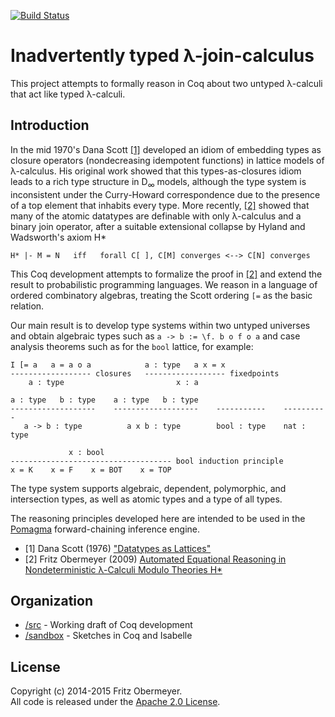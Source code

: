 [![Build Status](https://travis-ci.org/fritzo/hstar.svg?branch=master)](https://travis-ci.org/fritzo/hstar)

# Inadvertently typed &lambda;-join-calculus

This project attempts to formally reason in Coq about
two untyped &lambda;-calculi that act like typed &lambda;-calculi.

## Introduction

In the mid 1970's Dana Scott <a href="#user-content-1">[1]</a>
developed an idiom of embedding types as closure operators
(nondecreasing idempotent functions)
in lattice models of &lambda;-calculus.
His original work showed that this types-as-closures idiom
leads to a rich type structure in D<sub>&infin;</sub> models,
although the type system is inconsistent under the Curry-Howard correspondence
due to the presence of a top element that inhabits every type.
More recently, <a href="#user-content-2">[2]</a> showed that many of the atomic
datatypes are definable with only &lambda;-calculus and a binary join operator,
after a suitable extensional collapse by
Hyland and Wadsworth's axiom H&#42;

    H* |- M = N   iff   forall C[ ], C[M] converges <--> C[N] converges

This Coq development attempts to formalize the proof in
<a href="#user-content-2">[2]</a>
and extend the result to probabilistic programming languages.
We reason in a language of ordered combinatory algebras,
treating the Scott ordering `[=` as the basic relation.

Our main result is to develop type systems within two untyped universes
and obtain algebraic types such as `a -> b := \f. b o f o a`
and case analysis theorems such as for the `bool` lattice, for example:

    I [= a   a = a o a            a : type   a x = x
    ------------------ closures   ------------------ fixedpoints
        a : type                         x : a

    a : type   b : type    a : type   b : type
    -------------------    -------------------    -----------    ----------
       a -> b : type          a x b : type        bool : type    nat : type

                 x : bool
    ------------------------------------ bool induction principle
    x = K    x = F    x = BOT    x = TOP

The type system supports algebraic, dependent, polymorphic, and intersection
types, as well as atomic types and a type of all types.

The reasoning principles developed here are intended to be used in the
[Pomagma](http://github.com/fritzo/pomagma)
forward-chaining inference engine.

- [1] <a name="1"/>
  Dana Scott (1976)
  ["Datatypes as Lattices"](http://www.cs.ox.ac.uk/files/3287/PRG05.pdf)
- [2] <a name="2"/>
  Fritz Obermeyer (2009)
  [Automated Equational Reasoning in Nondeterministic &lambda;-Calculi Modulo Theories H&#42;](http://fritzo.org/thesis.pdf)

## Organization

* [/src](/src) - Working draft of Coq development
* [/sandbox](/sandbox) - Sketches in Coq and Isabelle

## License

Copyright (c) 2014-2015 Fritz Obermeyer.<br/>
All code is released under the
[Apache 2.0 License](http://www.apache.org/licenses/LICENSE-2.0).
